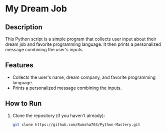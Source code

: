 # My Dream Job

## Description
This Python script is a simple program that collects user input about their dream job and favorite programming language. It then prints a personalized message combining the user's inputs.

## Features
- Collects the user's name, dream company, and favorite programming language.
- Prints a personalized message combining the inputs.

## How to Run
1. Clone the repository (if you haven't already):
   ```bash
   git clone https://github.com/Rumsha703/Python-Mastery.git
   
